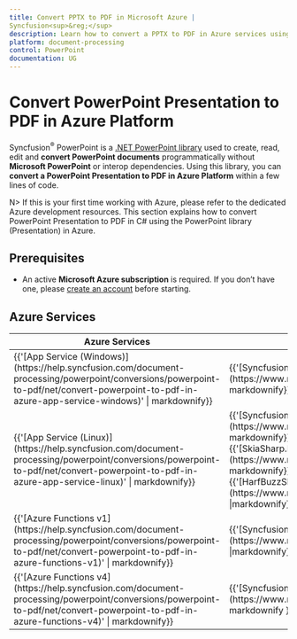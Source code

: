 ```yaml
---
title: Convert PPTX to PDF in Microsoft Azure | Syncfusion<sup>&reg;</sup>
description: Learn how to convert a PPTX to PDF in Azure services using .NET PowerPoint library (Presentation) without Microsoft PowerPoint or interop dependencies.
platform: document-processing
control: PowerPoint
documentation: UG
---
```


# Convert PowerPoint Presentation to PDF in Azure Platform 

Syncfusion<sup>&reg;</sup> PowerPoint is a [.NET PowerPoint library](https://www.syncfusion.com/document-processing/powerpoint-framework/net) used to create, read, edit and **convert PowerPoint documents** programmatically without **Microsoft PowerPoint** or interop dependencies. Using this library, you can **convert a PowerPoint Presentation to PDF in Azure Platform** within a few lines of code.

N> If this is your first time working with Azure, please refer to the dedicated Azure development resources. This section explains how to convert PowerPoint Presentation to PDF in C# using the PowerPoint library (Presentation) in Azure. 

## Prerequisites 
* An active **Microsoft Azure subscription** is required. If you don’t have one, please [create an account](https://portal.azure.com/#home) before starting.

## Azure Services
<table>
<thead>
<tr>
<th>
Azure Services<br/></th><th>
NuGet packages required<br/></th></tr></thead>
<tr>
<td>
{{'[App Service (Windows)](https://help.syncfusion.com/document-processing/powerpoint/conversions/powerpoint-to-pdf/net/convert-powerpoint-to-pdf-in-azure-app-service-windows)' | markdownify}}
<br/></td><td>
{{'[Syncfusion.PresentationRenderer.Net.Core](https://www.nuget.org/packages/Syncfusion.PresentationRenderer.Net.Core)' | markdownify}}</td></tr>
<tr>
<td>
{{'[App Service (Linux)](https://help.syncfusion.com/document-processing/powerpoint/conversions/powerpoint-to-pdf/net/convert-powerpoint-to-pdf-in-azure-app-service-linux)' | markdownify}}
<br/></td><td>
{{'[Syncfusion.PresentationRenderer.Net.Core](https://www.nuget.org/packages/Syncfusion.PresentationRenderer.Net.Core)' | markdownify}}<br/>
{{'[SkiaSharp.NativeAssets.Linux v2.88.8](https://www.nuget.org/packages/SkiaSharp.NativeAssets.Linux/2.88.8)' | markdownify}}<br/>{{'[HarfBuzzSharp.NativeAssets.Linux v7.3.0.2](https://www.nuget.org/packages/HarfBuzzSharp.NativeAssets.Linux/7.3.0.2)' |markdownify}} <br/></td></tr>
<tr>
<td>
{{'[Azure Functions v1](https://help.syncfusion.com/document-processing/powerpoint/conversions/powerpoint-to-pdf/net/convert-powerpoint-to-pdf-in-azure-functions-v1)' | markdownify}}
 <br/></td><td>
{{'[Syncfusion.PresentationToPdfConverter.AspNet](https://www.nuget.org/packages/Syncfusion.PresentationToPdfConverter.AspNet)' |markdownify}} <br/></td></tr>
<tr>
<td>
{{'[Azure Functions v4](https://help.syncfusion.com/document-processing/powerpoint/conversions/powerpoint-to-pdf/net/convert-powerpoint-to-pdf-in-azure-functions-v4)' | markdownify}}
<br/></td><td>
{{'[Syncfusion.PresentationRenderer.Net.Core](https://www.nuget.org/packages/Syncfusion.PresentationRenderer.Net.Core)' | markdownify }}<br/></td></tr>
</table>
